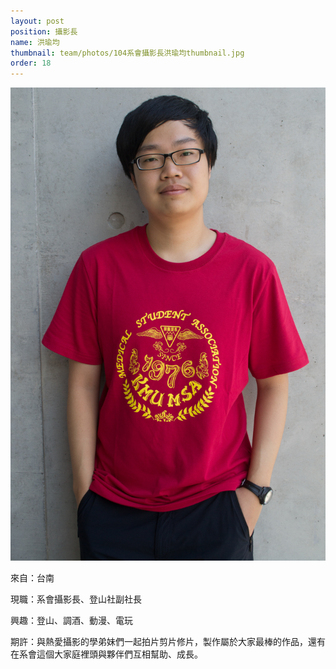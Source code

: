 ```yaml
---
layout: post
position: 攝影長
name: 洪瑜均
thumbnail: team/photos/104系會攝影長洪瑜均thumbnail.jpg
order: 18
---
```

![104系會攝影長洪瑜均](photos/104系會攝影長洪瑜均full.jpg)

來自：台南

現職：系會攝影長、登山社副社長

興趣：登山、調酒、動漫、電玩

期許：與熱愛攝影的學弟妹們一起拍片剪片修片，製作屬於大家最棒的作品，還有在系會這個大家庭裡頭與夥伴們互相幫助、成長。
